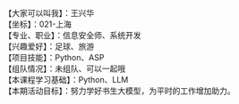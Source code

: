 【大家可以叫我】：王兴华  
【坐标】：021-上海  
【专业、职业】：信息安全师、系统开发  
【兴趣爱好】：足球、旅游  
【项目技能】：Python、ASP  
【组队情况】：未组队、可以一起哦  
【本课程学习基础】：Python、LLM  
【本期活动目标】：努力学好书生大模型，为平时的工作增加助力。
